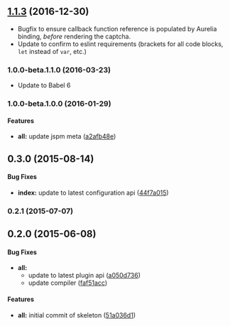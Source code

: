 <a name="1.1.3"></a>
## [1.1.3](https://github.com/aurelia-plugins/aurelia-plugins-google-recaptcha/compare/v1.1.2...v1.1.3) (2016-12-30)

* Bugfix to ensure callback function reference is populated by Aurelia binding, _before_ rendering the captcha.
* Update to confirm to eslint requirements (brackets for all code blocks, `let` instead of `var`, etc.)

### 1.0.0-beta.1.1.0 (2016-03-23)

* Update to Babel 6

### 1.0.0-beta.1.0.0 (2016-01-29)


#### Features

* **all:** update jspm meta ([a2afb48e](http://github.com/aurelia/skeleton-plugin/commit/a2afb48e7cc83ab736b51ac2e4d5b7b3e3177ec2))


## 0.3.0 (2015-08-14)


#### Bug Fixes

* **index:** update to latest configuration api ([44f7a015](http://github.com/aurelia/skeleton-plugin/commit/44f7a015c0f15251bd07b327e42c875eaccbb735))


### 0.2.1 (2015-07-07)


## 0.2.0 (2015-06-08)


#### Bug Fixes

* **all:**
  * update to latest plugin api ([a050d736](http://github.com/aurelia/skeleton-plugin/commit/a050d736d32811066ffa902615cc73e1a5cbb6e3))
  * update compiler ([faf51acc](http://github.com/aurelia/skeleton-plugin/commit/faf51accc1514c6767eaed60df16dd3d586b5cc5))


#### Features

* **all:** initial commit of skeleton ([51a036d1](http://github.com/aurelia/skeleton-plugin/commit/51a036d146750a0bafd443dbc3def51ef7f89f6e))
